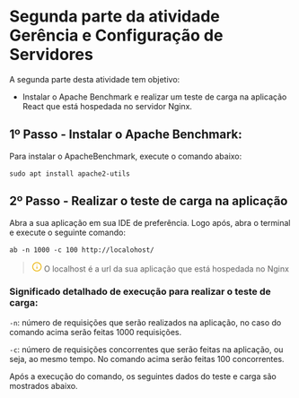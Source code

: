 # Segunda parte da atividade Gerência e Configuração de Servidores
A segunda parte desta atividade tem objetivo:
- Instalar o Apache Benchmark e realizar um teste de carga na aplicação React que está hospedada no servidor Nginx.

## 1º Passo - Instalar o Apache Benchmark:
Para instalar o ApacheBenchmark, execute o comando abaixo:
```
sudo apt install apache2-utils
```

## 2º Passo - Realizar o teste de carga na aplicação
Abra a sua aplicação em sua IDE de preferência. Logo após, abra o terminal e execute o seguinte comando:
```
ab -n 1000 -c 100 http://localohost/
```
> ![alt text](image-1.png) O localhost é a url da sua aplicação que está hospedada no Nginx

### Significado detalhado de execução para realizar o teste de carga:

`-n`: número de requisições que serão realizados na aplicação, no caso do comando acima serão feitas 1000 requisições.

`-c`: número de requisições concorrentes que serão feitas na aplicação, ou seja, ao mesmo tempo. No comando acima serão feitas 100 concorrentes.

Após a execução do comando, os seguintes dados do teste e carga são mostrados abaixo.
